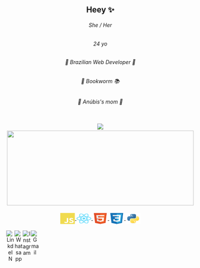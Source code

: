 <div align="center">
 
 ## Heey ✨


 <div>
   <h6> She / Her </h6>
   <h6> 24 yo </h6>
   <h6> 💚 Brazilian Web Developer 💛 </h6>
   <h6> 📖 Bookworm 📚 </h6>
   <h6> 🐺 Anúbis's mom 🐺 </h6>

 </div>

 ##

 <br>



 <div align="center">
   <a href="https://github.com/Bruhollanda">
   <img height="200em" src="https://github-readme-stats.vercel.app/api?username=Bruhollanda&show_icons=true&theme=nightowl&include_all_commits=true&count_private=true"/>
   <img height="200em" width="500em" src="https://github-readme-stats.vercel.app/api/top-langs/?username=Bruhollanda&langs_count=5&theme=nightowl"/>
 </div>

 <div style="display: inline_block"><br>
   <img align="center" alt="Bru-Js" height="30" width="40" src="https://raw.githubusercontent.com/devicons/devicon/master/icons/javascript/javascript-plain.svg">
   <img align="center" alt="Bru-React" height="30" width="40" src="https://raw.githubusercontent.com/devicons/devicon/master/icons/react/react-original.svg">
   <img align="center" alt="Bru-HTML" height="30" width="40" src="https://raw.githubusercontent.com/devicons/devicon/master/icons/html5/html5-original.svg">
   <img align="center" alt="Bru-CSS" height="30" width="40" src="https://raw.githubusercontent.com/devicons/devicon/master/icons/css3/css3-original.svg">
   <img align="center" alt="Bru-Python" height="30" width="40" src="https://raw.githubusercontent.com/devicons/devicon/master/icons/python/python-original.svg">
   <img align="right" alt="" height="150" style="border-radius:50px;" src="">
 </div>
  
 <br>
   
 <div style="display: inline_block"> 
   <a target="_blank" href="https://www.linkedin.com/in/bruhollanda">
     <img align="left" alt="LinkdeIN" width="22px" src="https://cdn.jsdelivr.net/npm/simple-icons@v3/icons/linkedin.svg" />
   </a>
   <a target="_blank" href="https://api.whatsapp.com/send?phone=5563999642583">
     <img align="left" alt="Whatsapp" width="22px" src="https://cdn.jsdelivr.net/npm/simple-icons@v3/icons/whatsapp.svg" />
   </a>
   <a target="_blank" href="https://www.instagram.com/bruhollanda/">
     <img align="left" alt="Instagram" width="22px" src="https://cdn.jsdelivr.net/npm/simple-icons@v3/icons/instagram.svg" />
   </a>

   <a target="_blank" href="mailto:brunaholandacunha7@gmail.com">
     <img align="left" alt="Gmail" width="22px" src="https://cdn.jsdelivr.net/npm/simple-icons@v3/icons/gmail.svg" />
   </a>
 </div>

</div>
